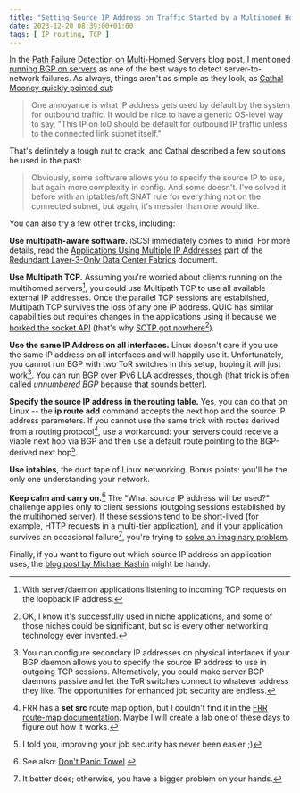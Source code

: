 ```yaml
---
title: "Setting Source IP Address on Traffic Started by a Multihomed Host"
date: 2023-12-20 08:39:00+01:00
tags: [ IP routing, TCP ]
---
```

In the [Path Failure Detection on Multi-Homed Servers](/2023/05/failure-detection-server-dual-homing.html) blog post, I mentioned [running BGP on servers](/2016/02/running-bgp-on-servers.html) as one of the best ways to detect server-to-network failures. As always, things aren't as simple as they look, as [Cathal Mooney quickly pointed out](/2023/05/failure-detection-server-dual-homing.html#1855):

> One annoyance is what IP address gets used by default by the system for outbound traffic. It would be nice to have a generic OS-level way to say, "This IP on lo0 should be default for outbound IP traffic unless to the connected link subnet itself."

That's definitely a tough nut to crack, and Cathal described a few solutions he used in the past:
<!--more-->
> Obviously, some software allows you to specify the source IP to use, but again more complexity in config. And some doesn't. I've solved it before with an iptables/nft SNAT rule for everything not on the connected subnet, but again, it's messier than one would like.

You can also try a few other tricks, including:

**Use multipath-aware software.** iSCSI immediately comes to mind. For more details, read the [Applications Using Multiple IP Addresses](/kb/Layer3Fabrics/20-apps.html) part of the [Redundant Layer-3-Only Data Center Fabrics](/kb/Layer3Fabrics/) document.

**Use Multipath TCP.** Assuming you're worried about clients running on the multihomed servers[^SBL], you could use Multipath TCP to use all available external IP addresses. Once the parallel TCP sessions are established, Multipath TCP survives the loss of any one IP address. QUIC has similar capabilities but requires changes in the applications using it because we [borked the socket API](/2009/08/what-went-wrong-socket-api.html) (that's why [SCTP got nowhere](/2009/08/what-went-wrong-sctp.html)[^NICHE]).

[^SBL]: With server/daemon applications listening to incoming TCP requests on the loopback IP address.

[^NICHE]: OK, I know it's successfully used in niche applications, and some of those niches could be significant, but so is every other networking technology ever invented.

**Use the same IP Address on all interfaces.** Linux doesn't care if you use the same IP address on all interfaces and will happily use it. Unfortunately, you cannot run BGP with two ToR switches in this setup, hoping it will just work[^SIP]. You can run BGP over IPv6 LLA addresses, though (that trick is often called *unnumbered BGP* because that sounds better).

[^SIP]: You can configure secondary IP addresses on physical interfaces if your BGP daemon allows you to specify the source IP address to use in outgoing TCP sessions. Alternatively, you could make server BGP daemons passive and let the ToR switches connect to whatever address they like. The opportunities for enhanced job security are endless.

**Specify the source IP address in the routing table.** Yes, you can do that on Linux -- the **ip route add** command accepts the next hop and the source IP address parameters. If you cannot use the same trick with routes derived from a routing protocol[^SRC], use a workaround: your servers could receive a viable next hop via BGP and then use a default route pointing to the BGP-derived next hop[^MJS].

[^MJS]: I told you, improving your job security has never been easier ;)

[^SRC]: FRR has a **set src** route map option, but I couldn't find it in the [FRR route-map documentation](https://docs.frrouting.org/en/latest/routemap.html). Maybe I will create a lab one of these days to figure out how it works.

**Use iptables**, the duct tape of Linux networking. Bonus points: you'll be the only one understanding your network.

**Keep calm and carry on.**[^NPT] The "What source IP address will be used?" challenge applies only to client sessions (outgoing sessions established by the multihomed server). If these sessions tend to be short-lived (for example, HTTP requests in a multi-tier application), and if your application survives an occasional failure[^IBD], you're trying to [solve an imaginary problem](https://dev.to/ben/solving-imaginary-scaling-at-scale-the-talk).

[^IBD]: It better does; otherwise, you have a bigger problem on your hands.

[^NPT]: See also: [Don't Panic Towel](https://en.wikipedia.org/wiki/Towel_Day).

Finally, if you want to figure out which source IP address an application uses, the [blog post by Michael Kashin](https://networkop.co.uk/post/2023-09-linux-src/) might be handy.
